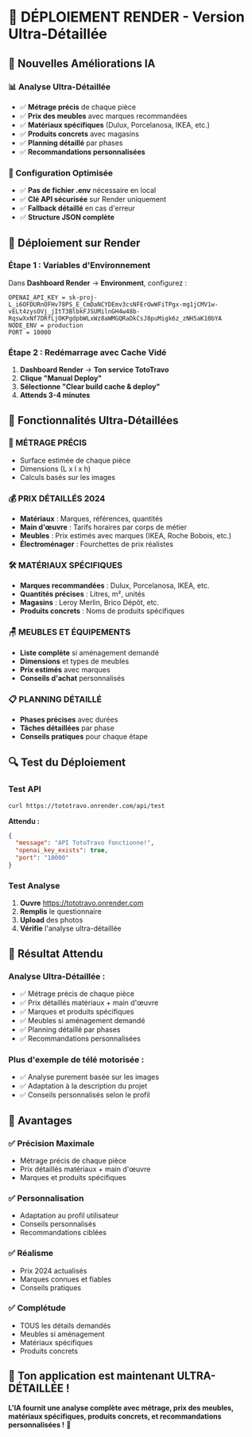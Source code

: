 # 🚀 DÉPLOIEMENT RENDER - Version Ultra-Détaillée

## 🎯 Nouvelles Améliorations IA

### **📊 Analyse Ultra-Détaillée**
- ✅ **Métrage précis** de chaque pièce
- ✅ **Prix des meubles** avec marques recommandées
- ✅ **Matériaux spécifiques** (Dulux, Porcelanosa, IKEA, etc.)
- ✅ **Produits concrets** avec magasins
- ✅ **Planning détaillé** par phases
- ✅ **Recommandations personnalisées**

### **🔧 Configuration Optimisée**
- ✅ **Pas de fichier .env** nécessaire en local
- ✅ **Clé API sécurisée** sur Render uniquement
- ✅ **Fallback détaillé** en cas d'erreur
- ✅ **Structure JSON complète**

## 🚀 Déploiement sur Render

### **Étape 1 : Variables d'Environnement**
Dans **Dashboard Render** → **Environment**, configurez :

```
OPENAI_API_KEY = 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
NODE_ENV = production
PORT = 10000
```

### **Étape 2 : Redémarrage avec Cache Vidé**
1. **Dashboard Render** → **Ton service TotoTravo**
2. **Clique "Manual Deploy"**
3. **Sélectionne "Clear build cache & deploy"**
4. **Attends 3-4 minutes**

## 🎯 Fonctionnalités Ultra-Détaillées

### **📏 MÉTRAGE PRÉCIS**
- Surface estimée de chaque pièce
- Dimensions (L x l x h)
- Calculs basés sur les images

### **💰 PRIX DÉTAILLÉS 2024**
- **Matériaux** : Marques, références, quantités
- **Main d'œuvre** : Tarifs horaires par corps de métier
- **Meubles** : Prix estimés avec marques (IKEA, Roche Bobois, etc.)
- **Électroménager** : Fourchettes de prix réalistes

### **🛠️ MATÉRIAUX SPÉCIFIQUES**
- **Marques recommandées** : Dulux, Porcelanosa, IKEA, etc.
- **Quantités précises** : Litres, m², unités
- **Magasins** : Leroy Merlin, Brico Dépôt, etc.
- **Produits concrets** : Noms de produits spécifiques

### **🪑 MEUBLES ET ÉQUIPEMENTS**
- **Liste complète** si aménagement demandé
- **Dimensions** et types de meubles
- **Prix estimés** avec marques
- **Conseils d'achat** personnalisés

### **📋 PLANNING DÉTAILLÉ**
- **Phases précises** avec durées
- **Tâches détaillées** par phase
- **Conseils pratiques** pour chaque étape

## 🔍 Test du Déploiement

### **Test API**
```bash
curl https://tototravo.onrender.com/api/test
```

**Attendu :**
```json
{
  "message": "API TotoTravo fonctionne!",
  "openai_key_exists": true,
  "port": "10000"
}
```

### **Test Analyse**
1. **Ouvre** https://tototravo.onrender.com
2. **Remplis** le questionnaire
3. **Upload** des photos
4. **Vérifie** l'analyse ultra-détaillée

## 🎯 Résultat Attendu

### **Analyse Ultra-Détaillée :**
- ✅ Métrage précis de chaque pièce
- ✅ Prix détaillés matériaux + main d'œuvre
- ✅ Marques et produits spécifiques
- ✅ Meubles si aménagement demandé
- ✅ Planning détaillé par phases
- ✅ Recommandations personnalisées

### **Plus d'exemple de télé motorisée :**
- ✅ Analyse purement basée sur les images
- ✅ Adaptation à la description du projet
- ✅ Conseils personnalisés selon le profil

## 🚀 Avantages

### **✅ Précision Maximale**
- Métrage précis de chaque pièce
- Prix détaillés matériaux + main d'œuvre
- Marques et produits spécifiques

### **✅ Personnalisation**
- Adaptation au profil utilisateur
- Conseils personnalisés
- Recommandations ciblées

### **✅ Réalisme**
- Prix 2024 actualisés
- Marques connues et fiables
- Conseils pratiques

### **✅ Complétude**
- TOUS les détails demandés
- Meubles si aménagement
- Matériaux spécifiques
- Produits concrets

## 🎉 Ton application est maintenant ULTRA-DÉTAILLÉE !

**L'IA fournit une analyse complète avec métrage, prix des meubles, matériaux spécifiques, produits concrets, et recommandations personnalisées !** 🚀






